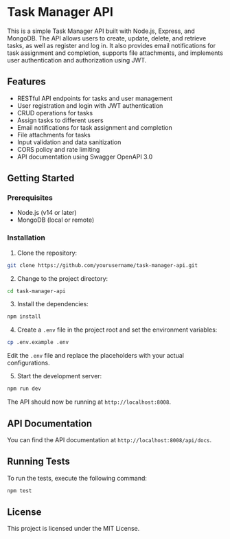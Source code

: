 # Task Manager API

This is a simple Task Manager API built with Node.js, Express, and MongoDB. The API allows users to create, update, delete, and retrieve tasks, as well as register and log in. It also provides email notifications for task assignment and completion, supports file attachments, and implements user authentication and authorization using JWT.

## Features

- RESTful API endpoints for tasks and user management
- User registration and login with JWT authentication
- CRUD operations for tasks
- Assign tasks to different users
- Email notifications for task assignment and completion
- File attachments for tasks
- Input validation and data sanitization
- CORS policy and rate limiting
- API documentation using Swagger OpenAPI 3.0

## Getting Started

### Prerequisites

- Node.js (v14 or later)
- MongoDB (local or remote)

### Installation

1. Clone the repository:

```bash
git clone https://github.com/yourusername/task-manager-api.git
```

2. Change to the project directory:

```bash
cd task-manager-api
```

3. Install the dependencies:

```bash
npm install
```

4. Create a `.env` file in the project root and set the environment variables:

```bash
cp .env.example .env
```

Edit the `.env` file and replace the placeholders with your actual configurations.


5. Start the development server:

```bash
npm run dev
```

The API should now be running at `http://localhost:8008`.

## API Documentation

You can find the API documentation at `http://localhost:8008/api/docs`.

## Running Tests

To run the tests, execute the following command:

```bash
npm test
```

## License

This project is licensed under the MIT License.
